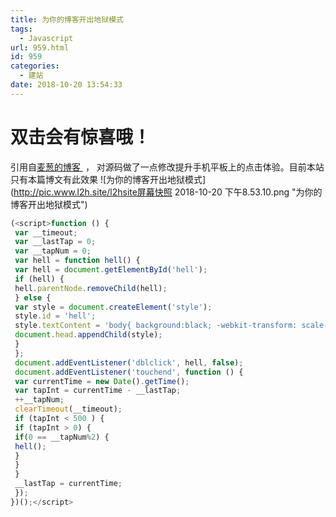 ```yaml
---
title: 为你的博客开出地狱模式
tags:
  - Javascript
url: 959.html
id: 959
categories:
  - 建站
date: 2018-10-20 13:54:33
---
```


双击会有惊喜哦！
========

引用自[麦葱的博客 ](https://maicong.me/t/250) ， 对源码做了一点修改提升手机平板上的点击体验。目前本站只有本篇博文有此效果 ![为你的博客开出地狱模式](http://pic.www.l2h.site/l2hsite屏幕快照 2018-10-20 下午8.53.10.png "为你的博客开出地狱模式")
```javascript
(<script>function () {
 var __timeout;
 var __lastTap = 0;
 var __tapNum = 0;
 var hell = function hell() {
 var hell = document.getElementById('hell');
 if (hell) {
 hell.parentNode.removeChild(hell);
 } else {
 var style = document.createElement('style');
 style.id = 'hell';
 style.textContent = 'body{ background:black; -webkit-transform: scale(-1,1); -ms-transform: scale(-1,1); transform: scale(-1,1); -webkit-filter: sepia(0) saturate(0) invert(1) brightness(1) contrast(1); filter: sepia(0) saturate(0) invert(1) brightness(1) contrast(1); }';
 document.head.appendChild(style);
 }
 };
 document.addEventListener('dblclick', hell, false);
 document.addEventListener('touchend', function () {
 var currentTime = new Date().getTime();
 var tapInt = currentTime - __lastTap;
 ++__tapNum;
 clearTimeout(__timeout);
 if (tapInt < 500 ) {
 if (tapInt > 0) {
 if(0 == __tapNum%2) {
 hell();
 }
 }
 }
 __lastTap = currentTime;
 });
})();</script>
```